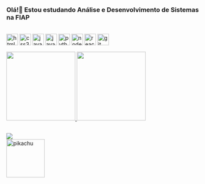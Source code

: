 ### Olá!👋 Estou estudando Análise e Desenvolvimento de Sistemas na FIAP

<div style="display: inline_block"><br>
    <img align="center" alt="html5" height="30" widht="40" <img src="https://cdn.jsdelivr.net/gh/devicons/devicon/icons/html5/html5-plain.svg" />
    <img align="center" alt="css3" height="30" widht="40" <img src="https://cdn.jsdelivr.net/gh/devicons/devicon/icons/css3/css3-plain.svg" />   
    <img align="center" alt="javascript" height="30" widht="40" <img src="https://cdn.jsdelivr.net/gh/devicons/devicon/icons/javascript/javascript-plain.svg" />
    <img align="center" alt="java" height="30" widht="40" <img src="https://cdn.jsdelivr.net/gh/devicons/devicon/icons/java/java-plain.svg" />
    <img align="center" alt="python" height="30" widht="40" <img src="https://cdn.jsdelivr.net/gh/devicons/devicon/icons/python/python-original.svg" />
    <img align="center" alt="node" height="30" widht="40" <img src="https://cdn.jsdelivr.net/gh/devicons/devicon/icons/nodejs/nodejs-original.svg" />
    <img align="center" alt="react" height="30" widht="40" <img src="https://cdn.jsdelivr.net/gh/devicons/devicon/icons/react/react-original.svg" />
    <img align="center" alt="git" height="30" widht="40" <img src="https://cdn.jsdelivr.net/gh/devicons/devicon/icons/git/git-original.svg" />
</div><br>

<div>
 <a href="https://github.com/btwbeatriz">
 <img height="180em" src="https://github-readme-stats.vercel.app/api?username=btwbeatriz&show_icons=true&theme=dark&include_all_commits=true&count_private=true"/>
 <img height="180em" src="https://github-readme-stats.vercel.app/api/top-langs/?username=btwbeatriz&layout=compact&langs_count=16&theme=dark"/>
 </div>
    
##
  
  <div>
<a href="https://www.linkedin.com/in/beatriz-fernandes-a41569238/" target="_blank"><img src="https://img.shields.io/badge/-LinkedIn-%230077B5?style=for-the-badge&logo=linkedin&logoColor=white" target="_blank"></a>
  </div>
  <div>
  <img align="left" alt="pikachu" height="100" <img src="https://images-wixmp-ed30a86b8c4ca887773594c2.wixmp.com/f/d5ea97c1-5218-4234-85e3-0a8aaa5a4153/dbakow8-844d413a-4af0-4806-a74a-d1aae46ef537.gif?token=eyJ0eXAiOiJKV1QiLCJhbGciOiJIUzI1NiJ9.eyJzdWIiOiJ1cm46YXBwOjdlMGQxODg5ODIyNjQzNzNhNWYwZDQxNWVhMGQyNmUwIiwiaXNzIjoidXJuOmFwcDo3ZTBkMTg4OTgyMjY0MzczYTVmMGQ0MTVlYTBkMjZlMCIsIm9iaiI6W1t7InBhdGgiOiJcL2ZcL2Q1ZWE5N2MxLTUyMTgtNDIzNC04NWUzLTBhOGFhYTVhNDE1M1wvZGJha293OC04NDRkNDEzYS00YWYwLTQ4MDYtYTc0YS1kMWFhZTQ2ZWY1MzcuZ2lmIn1dXSwiYXVkIjpbInVybjpzZXJ2aWNlOmZpbGUuZG93bmxvYWQiXX0.UCFEIIy1hgQ0bZec4jtGRXj4tOR_UNPqG1Lm8XgKJTc"/> 
  </div>
